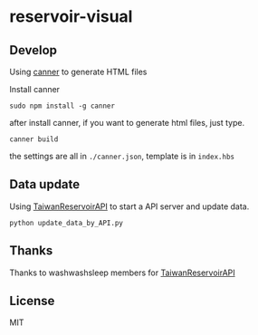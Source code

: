 # reservoir-visual

## Develop

Using [canner](https://github.com/Canner/canner) to generate HTML files 

Install canner

```
sudo npm install -g canner
```

after install canner, if you want to generate html files, just type.

```
canner build
```
the settings are all in `./canner.json`, template is in `index.hbs`

## Data update

Using [TaiwanReservoirAPI](https://github.com/washwashsleep/TaiwanReservoirAPI) to start a API server and update data.

```
python update_data_by_API.py
```


## Thanks
Thanks to washwashsleep members for [TaiwanReservoirAPI](https://github.com/washwashsleep/TaiwanReservoirAPI)

## License
MIT
